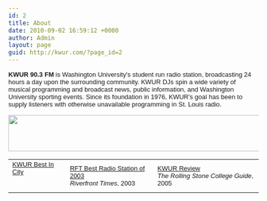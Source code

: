 ```yaml
---
id: 2
title: About
date: 2010-09-02 16:59:12 +0000
author: Admin
layout: page
guid: http://kwur.com/?page_id=2
---
```

<div class="pf-content">
  <p>
    <span style="font-family: Arial,Helvetica,sans-serif; font-size: small;"><strong>KWUR 90.3 FM</strong> is Washington University's student run radio station, broadcasting 24 hours a day upon the surrounding community. KWUR DJs spin a wide variety of musical programming and broadcast news, public information, and Washington University sporting events. Since its foundation in 1976, KWUR's goal has been to supply listeners with otherwise unavailable programming in St. Louis radio. </span>
  </p>
  
  <p>
    <img alt="" height="73" src="../Images/about/KWUR.jpg" width="550" />
  </p>
  
<table width="100%" border="0" cellspacing="0" cellpadding="0">
            <tr> 
              <td width="23%"><font color="#FFFFFF" size="2" face="Arial, Helvetica, sans-serif"><a href="http://www.studlife.com/media/paper337/news/2003/09/29/News/Kwur-Best.In.City-506651.shtml" target="_blank">KWUR 
                Best In City</a><br>
                <em>Student Life</em>, 2003</font></td>
              <td width="35%"><font size="2" face="Arial, Helvetica, sans-serif"><a href="http://www.riverfronttimes.com/bestof/award.php?award=31233" target="_blank">RFT 
                Best Radio Station of 2003</a><br>
                <em>Riverfront Times</em>, 2003<br>
                </font></td>
              <td width="42%"><font size="2" face="Arial, Helvetica, sans-serif"><a href="Images/about/rsreview.jpg">KWUR 
                Review </a><br>
                <em>The Rolling Stone College Guide</em>, 2005</font></td>
            </tr>
          </table>
     </div>
